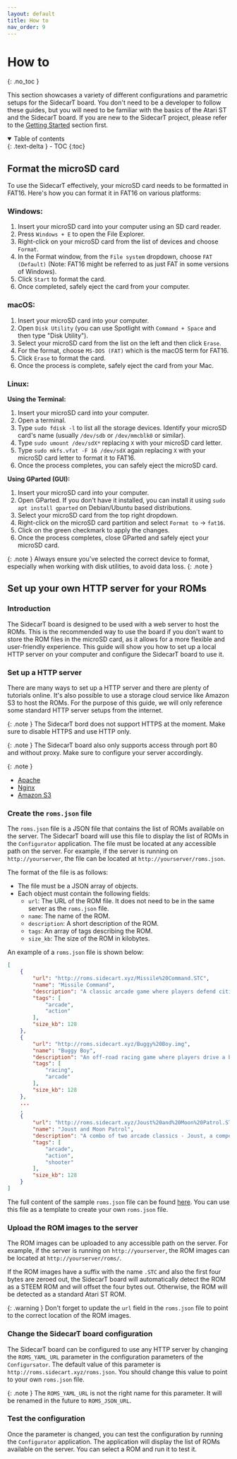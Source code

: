 ```yaml
---
layout: default
title: How to
nav_order: 9
---
```


# How to
{: .no_toc }

This section showcases a variety of different configurations and parametric setups for the SidecarT board. You don't need to be a developer to follow these guides, but you will need to be familiar with the basics of the Atari ST and the SidecarT board. If you are new to the SidecarT project, please refer to the [Getting Started](/getting_started) section first.

<details open markdown="block">
  <summary>
    Table of contents
  </summary>
  {: .text-delta }
- TOC
{:toc}
</details>

## Format the microSD card

To use the SidecarT effectively, your microSD card needs to be formatted in FAT16. Here's how you can format it in FAT16 on various platforms:

### Windows:

1. Insert your microSD card into your computer using an SD card reader.
2. Press `Windows + E` to open the File Explorer.
3. Right-click on your microSD card from the list of devices and choose `Format`.
4. In the Format window, from the `File system` dropdown, choose `FAT (Default)` (Note: FAT16 might be referred to as just FAT in some versions of Windows).
5. Click `Start` to format the card.
6. Once completed, safely eject the card from your computer.

### macOS:

1. Insert your microSD card into your computer.
2. Open `Disk Utility` (you can use Spotlight with `Command + Space` and then type "Disk Utility").
3. Select your microSD card from the list on the left and then click `Erase`.
4. For the format, choose `MS-DOS (FAT)` which is the macOS term for FAT16.
5. Click `Erase` to format the card.
6. Once the process is complete, safely eject the card from your Mac.

### Linux:

**Using the Terminal:**

1. Insert your microSD card into your computer.
2. Open a terminal.
3. Type `sudo fdisk -l` to list all the storage devices. Identify your microSD card's name (usually `/dev/sdb` or `/dev/mmcblk0` or similar).
4. Type `sudo umount /dev/sdX*` replacing `X` with your microSD card letter.
5. Type `sudo mkfs.vfat -F 16 /dev/sdX` again replacing `X` with your microSD card letter to format it to FAT16.
6. Once the process completes, you can safely eject the microSD card.

**Using GParted (GUI):**

1. Insert your microSD card into your computer.
2. Open GParted. If you don't have it installed, you can install it using `sudo apt install gparted` on Debian/Ubuntu based distributions.
3. Select your microSD card from the top right dropdown.
4. Right-click on the microSD card partition and select `Format to` -> `fat16`.
5. Click on the green checkmark to apply the changes.
6. Once the process completes, close GParted and safely eject your microSD card.

{: .note }
Always ensure you've selected the correct device to format, especially when working with disk utilities, to avoid data loss.
{: .note }

## Set up your own HTTP server for your ROMs

### Introduction

The SidecarT board is designed to be used with a web server to host the ROMs. This is the recommended way to use the board if you don't want to store the ROM files in the microSD card, as it allows for a more flexible and user-friendly experience. This guide will show you how to set up a local HTTP server on your computer and configure the SidecarT board to use it.

### Set up a HTTP server

There are many ways to set up a HTTP server and there are plenty of tutorials online. It's also possible to use a storage cloud service like Amazon S3 to host the ROMs. For the purpose of this guide, we will only reference some standard HTTP server setups from the internet.

{: .note }
The SidecarT bord does not support HTTPS at the moment. Make sure to disable HTTPS and use HTTP only.

{: .note }
The SidecarT board also only supports access through port 80 and without proxy. Make sure to configure your server accordingly.

{: .note }



- [Apache](https://www.digitalocean.com/community/tutorials/how-to-install-the-apache-web-server-on-ubuntu-20-04)
- [Nginx](https://www.digitalocean.com/community/tutorials/how-to-install-nginx-on-ubuntu-20-04)
- [Amazon S3](https://docs.aws.amazon.com/AmazonS3/latest/userguide/WebsiteHosting.html)



### Create the `roms.json` file

The `roms.json` file is a JSON file that contains the list of ROMs available on the server. The SidecarT board will use this file to display the list of ROMs in the `Configurator` application. The file must be located at any accessible path on the server. For example, if the server is running on `http://yourserver`, the file can be located at `http://yourserver/roms.json`.


The format of the file is as follows:

- The file must be a JSON array of objects.
- Each object must contain the following fields:
  - `url`: The URL of the ROM file. It does not need to be in the same server as the `roms.json` file.
  - `name`: The name of the ROM.
  - `description`: A short description of the ROM.
  - `tags`: An array of tags describing the ROM.
  - `size_kb`: The size of the ROM in kilobytes.

An example of a `roms.json` file is shown below:

```json
[
    {
        "url": "http://roms.sidecart.xyz/Missile%20Command.STC",
        "name": "Missile Command",
        "description": "A classic arcade game where players defend cities from incoming missiles.",
        "tags": [
            "arcade",
            "action"
        ],
        "size_kb": 128
    },
    {
        "url": "http://roms.sidecart.xyz/Buggy%20Boy.img",
        "name": "Buggy Boy",
        "description": "An off-road racing game where players drive a buggy and avoid obstacles.",
        "tags": [
            "racing",
            "arcade"
        ],
        "size_kb": 128
    },
    ...
    ,
    {
        "url": "http://roms.sidecart.xyz/Joust%20and%20Moon%20Patrol.STC",
        "name": "Joust and Moon Patrol",
        "description": "A combo of two arcade classics - Joust, a competitive bird-riding game, and Moon Patrol, a lunar vehicle shooter.",
        "tags": [
            "arcade",
            "action",
            "shooter"
        ],
        "size_kb": 128
    }
]
```

The full content of the sample `roms.json` file can be found [here](http://roms.sidecart.xyz/roms.json). You can use this file as a template to create your own `roms.json` file.

### Upload the ROM images to the server

The ROM images can be uploaded to any accessible path on the server. For example, if the server is running on `http://yourserver`, the ROM images can be located at `http://yourserver/roms/`. 

If the ROM images have a suffix with the name `.STC` and also the first four bytes are zeroed out, the SidecarT board will automatically detect the ROM as a STEEM ROM and will offset the four bytes out. Otherwise, the ROM will be detected as a standard Atari ST ROM. 

{: .warning }
Don't forget to update the `url` field in the `roms.json` file to point to the correct location of the ROM images.


### Change the SidecarT board configuration

The SidecarT board can be configured to use any HTTP server by changing the `ROMS_YAML_URL` parameter in the configuration parameters of the `Configursator`. The default value of this parameter is `http://roms.sidecart.xyz/roms.json`. You should change this value to point to your own `roms.json` file.

{: .note }
The `ROMS_YAML_URL` is not the right name for this parameter. It will be renamed in the future to `ROMS_JSON_URL`.

### Test the configuration

Once the parameter is changed, you can test the configuration by running the `Configurator` application. The application will display the list of ROMs available on the server. You can select a ROM and run it to test it.


